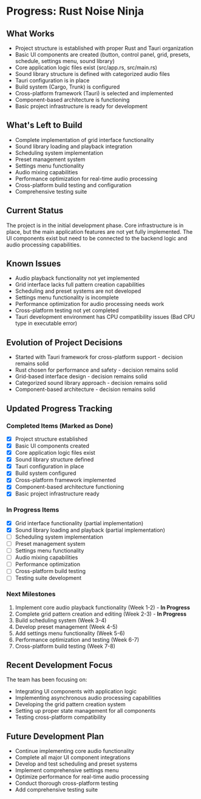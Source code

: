 # Progress: Rust Noise Ninja

## What Works

-   Project structure is established with proper Rust and Tauri organization
-   Basic UI components are created (button, control panel, grid, presets, schedule, settings menu, sound library)
-   Core application logic files exist (src/app.rs, src/main.rs)
-   Sound library structure is defined with categorized audio files
-   Tauri configuration is in place
-   Build system (Cargo, Trunk) is configured
-   Cross-platform framework (Tauri) is selected and implemented
-   Component-based architecture is functioning
-   Basic project infrastructure is ready for development

## What's Left to Build

-   Complete implementation of grid interface functionality
-   Sound library loading and playback integration
-   Scheduling system implementation
-   Preset management system
-   Settings menu functionality
-   Audio mixing capabilities
-   Performance optimization for real-time audio processing
-   Cross-platform build testing and configuration
-   Comprehensive testing suite

## Current Status

The project is in the initial development phase. Core infrastructure is in place, but the main application features are not yet fully implemented. The UI components exist but need to be connected to the backend logic and audio processing capabilities.

## Known Issues

-   Audio playback functionality not yet implemented
-   Grid interface lacks full pattern creation capabilities
-   Scheduling and preset systems are not developed
-   Settings menu functionality is incomplete
-   Performance optimization for audio processing needs work
-   Cross-platform testing not yet completed
-   Tauri development environment has CPU compatibility issues (Bad CPU type in executable error)

## Evolution of Project Decisions

-   Started with Tauri framework for cross-platform support - decision remains solid
-   Rust chosen for performance and safety - decision remains solid
-   Grid-based interface design - decision remains solid
-   Categorized sound library approach - decision remains solid
-   Component-based architecture - decision remains solid

## Updated Progress Tracking

### Completed Items (Marked as Done)

-   [x] Project structure established
-   [x] Basic UI components created
-   [x] Core application logic files exist
-   [x] Sound library structure defined
-   [x] Tauri configuration in place
-   [x] Build system configured
-   [x] Cross-platform framework implemented
-   [x] Component-based architecture functioning
-   [x] Basic project infrastructure ready

### In Progress Items

-   [x] Grid interface functionality (partial implementation)
-   [x] Sound library loading and playback (partial implementation)
-   [ ] Scheduling system implementation
-   [ ] Preset management system
-   [ ] Settings menu functionality
-   [ ] Audio mixing capabilities
-   [ ] Performance optimization
-   [ ] Cross-platform build testing
-   [ ] Testing suite development

### Next Milestones

1. Implement core audio playback functionality (Week 1-2) - **In Progress**
2. Complete grid pattern creation and editing (Week 2-3) - **In Progress**
3. Build scheduling system (Week 3-4)
4. Develop preset management (Week 4-5)
5. Add settings menu functionality (Week 5-6)
6. Performance optimization and testing (Week 6-7)
7. Cross-platform build testing (Week 7-8)

## Recent Development Focus

The team has been focusing on:

-   Integrating UI components with application logic
-   Implementing asynchronous audio processing capabilities
-   Developing the grid pattern creation system
-   Setting up proper state management for all components
-   Testing cross-platform compatibility

## Future Development Plan

-   Continue implementing core audio functionality
-   Complete all major UI component integrations
-   Develop and test scheduling and preset systems
-   Implement comprehensive settings menu
-   Optimize performance for real-time audio processing
-   Conduct thorough cross-platform testing
-   Add comprehensive testing suite
